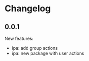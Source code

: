 
# Changelog

## 0.0.1

New features:
* ipa: add group actions
* ipa: new package with user actions

